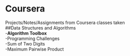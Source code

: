 # Coursera
Projects/Notes/Assignments from Coursera classes taken<br/>
##Data Structures and Algorithms<br/>
-**Algorithm Toolbox** <br/>
  -Programming Challenges <br/>
    -Sum of Two Digits<br/>
    -Maximum Pairwise Product<br/>
